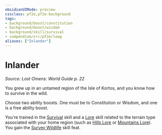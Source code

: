 ```yaml
---
obsidianUIMode: preview
cssclass: pf2e,pf2e-background
tags:
- background/boost/constitution
- background/boost/wisdom
- background/skill/survival
- compendium/src/pf2e/lowg
aliases: ["Inlander"]
---
```

# Inlander
*Source: Lost Omens: World Guide p. 22*  

You grew up in an untamed region of the Isle of Kortos, and you know how to survive in the wild.

Choose two ability boosts. One must be to Constitution or Wisdom, and one is a free ability boost.

You're trained in the [Survival](skills.md#Survival) skill and a [Lore](skills.md#Lore) skill related to the terrain type associated with your home region (such as [Hills Lore](skills.md#Lore) or [Mountains Lore](skills.md#Lore)). You gain the [Survey Wildlife](survey-wildlife.md) skill feat.